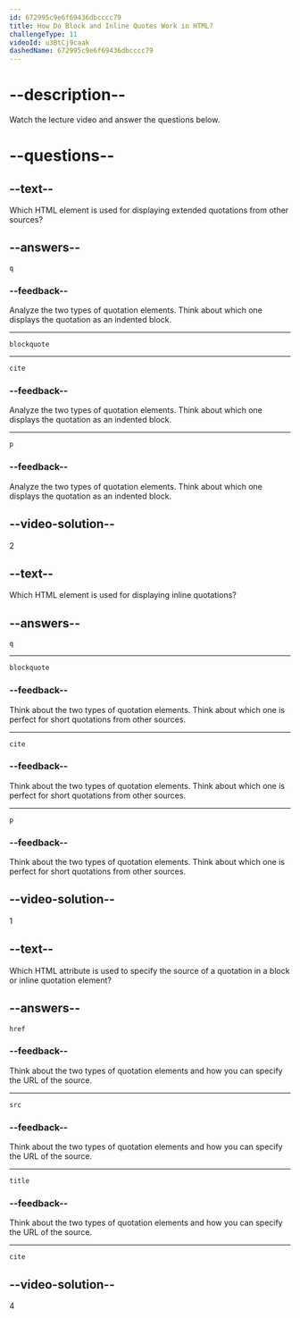 ```yaml
---
id: 672995c9e6f69436dbcccc79
title: How Do Block and Inline Quotes Work in HTML?
challengeType: 11
videoId: u3BtCj9caak
dashedName: 672995c9e6f69436dbcccc79
---
```


# --description--

Watch the lecture video and answer the questions below.

# --questions--

## --text--

Which HTML element is used for displaying extended quotations from other sources?

## --answers--

`q`

### --feedback--

Analyze the two types of quotation elements. Think about which one displays the quotation as an indented block.

---

`blockquote`

---

`cite`

### --feedback--

Analyze the two types of quotation elements. Think about which one displays the quotation as an indented block.

---

`p`

### --feedback--

Analyze the two types of quotation elements. Think about which one displays the quotation as an indented block.

## --video-solution--

2

## --text--

Which HTML element is used for displaying inline quotations?

## --answers--

`q`

---

`blockquote`

### --feedback--

Think about the two types of quotation elements. Think about which one is perfect for short quotations from other sources.

---

`cite`

### --feedback--

Think about the two types of quotation elements. Think about which one is perfect for short quotations from other sources.

---

`p`

### --feedback--

Think about the two types of quotation elements. Think about which one is perfect for short quotations from other sources.

## --video-solution--

1

## --text--

Which HTML attribute is used to specify the source of a quotation in a block or inline quotation element?

## --answers--

`href`

### --feedback--

Think about the two types of quotation elements and how you can specify the URL of the source.

---

`src`

### --feedback--

Think about the two types of quotation elements and how you can specify the URL of the source.

---

`title`

### --feedback--

Think about the two types of quotation elements and how you can specify the URL of the source.

---

`cite`

## --video-solution--

4
